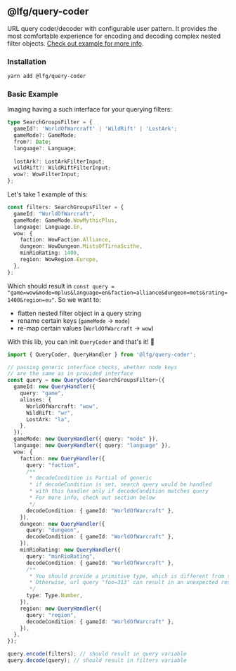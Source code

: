 ## @lfg/query-coder
URL query coder/decoder with configurable user pattern. It provides the most comfortable experience for encoding and decoding complex nested filter objects. [Check out example for more info](#example).


### Installation
```zsh
yarn add @lfg/query-coder
```

### Basic Example
Imaging having a such interface for your querying filters:
```ts
type SearchGroupsFilter = {
  gameId?: 'WorldOfWarcraft' | 'WildRift' | 'LostArk';
  gameMode?: GameMode;
  from?: Date;
  language?: Language;
  
  lostArk?: LostArkFilterInput;
  wildRift?: WildRiftFilterInput;
  wow?: WowFilterInput;
};
```

Let's take 1 example of this:
```ts
const filters: SearchGroupsFilter = {
  gameId: "WorldOfWarcraft",
  gameMode: GameMode.WowMythicPlus,
  language: Language.En,
  wow: {
    faction: WowFaction.Alliance,
    dungeon: WowDungeon.MistsOfTirnaScithe,
    minRioRating: 1400,
    region: WowRegion.Europe,
  },
};

```
Which should result in `const query = "game=wow&mode=mplus&language=en&faction=alliance&dungeon=mots&rating=1400&region=eu"`. 
So we want to: 
* flatten nested filter object in a query string  
* rename certain keys (`gameMode` -> `mode`)
* re-map certain values (`WorldOfWarcraft` -> `wow`)

With this lib, you can init `QueryCoder` and that's it! 🎉
```ts
import { QueryCoder, QueryHandler } from '@lfg/query-coder';

// passing generic interface checks, whether node keys
// are the same as in provided interface
const query = new QueryCoder<SearchGroupsFilter>({
  gameId: new QueryHandler({ 
    query: "game",
    aliases: {
      WorldOfWarcraft: "wow",
      WildRift: "wr",
      LostArk: "la",
    },
  }),
  gameMode: new QueryHandler({ query: "mode" }),
  language: new QueryHandler({ query: "language" }),
  wow: {
    faction: new QueryHandler({ 
      query: "faction",
      /**
       * decodeCondition is Partial of generic
       * if decodeCondition is set, search query would be handled
       * with this handler only if decodeCondition matches query
       * For more info, check out section below
       */
      decodeCondition: { gameId: "WorldOfWarcraft" },
    }),
    dungeon: new QueryHandler({
      query: "dungeon",
      decodeCondition: { gameId: "WorldOfWarcraft" },
    }),
    minRioRating: new QueryHandler({
      query: "minRioRating",
      decodeCondition: { gameId: "WorldOfWarcraft" },
      /**
       * You should provide a primitive type, which is different from string
       * Otherwise, url query "foo=313" can result in an unexpected result
       */
      type: Type.Number,
    }),
    region: new QueryHandler({
      query: "region",
      decodeCondition: { gameId: "WorldOfWarcraft" },
    }),
  },
});

query.encode(filters); // should result in query variable
query.decode(query); // should result in filters variable
```
